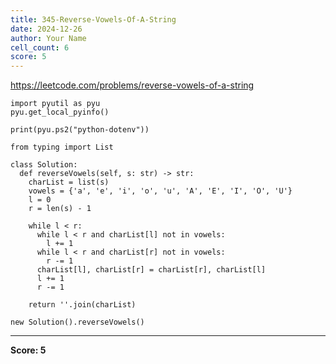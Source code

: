 ```yaml
---
title: 345-Reverse-Vowels-Of-A-String
date: 2024-12-26
author: Your Name
cell_count: 6
score: 5
---
```


https://leetcode.com/problems/reverse-vowels-of-a-string


```
import pyutil as pyu
pyu.get_local_pyinfo()
```


```
print(pyu.ps2("python-dotenv"))
```


```
from typing import List
```


```
class Solution:
  def reverseVowels(self, s: str) -> str:
    charList = list(s)
    vowels = {'a', 'e', 'i', 'o', 'u', 'A', 'E', 'I', 'O', 'U'}
    l = 0
    r = len(s) - 1

    while l < r:
      while l < r and charList[l] not in vowels:
        l += 1
      while l < r and charList[r] not in vowels:
        r -= 1
      charList[l], charList[r] = charList[r], charList[l]
      l += 1
      r -= 1

    return ''.join(charList)
```


```
new Solution().reverseVowels()
```


---
**Score: 5**